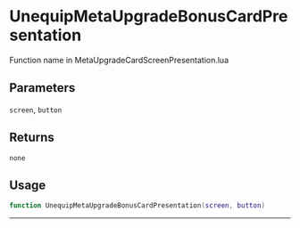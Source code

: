 # UnequipMetaUpgradeBonusCardPresentation
Function name in MetaUpgradeCardScreenPresentation.lua
## Parameters
`screen`, `button`
## Returns
`none`
## Usage
```lua
function UnequipMetaUpgradeBonusCardPresentation(screen, button)
```
---
